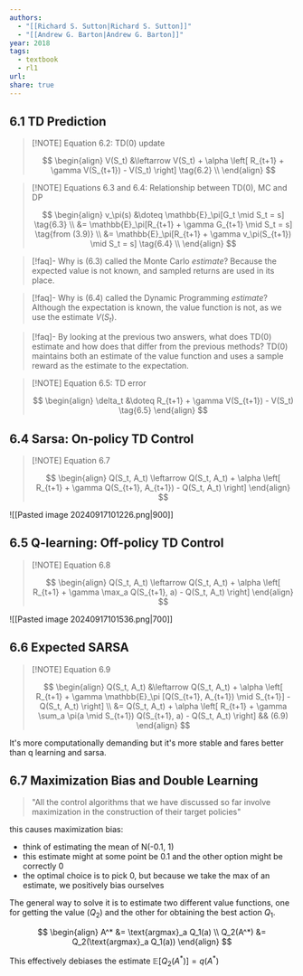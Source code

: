 ```yaml
---
authors:
  - "[[Richard S. Sutton|Richard S. Sutton]]"
  - "[[Andrew G. Barton|Andrew G. Barton]]"
year: 2018
tags:
  - textbook
  - rl1
url: 
share: true
---
```

## 6.1 TD Prediction

> [!NOTE] Equation 6.2: TD(0) update
> 
> $$
> \begin{align}
> V(S_t) &\leftarrow V(S_t) + \alpha \left[ R_{t+1} + \gamma V(S_{t+1}) - V(S_t) \right]  \tag{6.2}  \\
> \end{align}
> $$

> [!NOTE] Equations 6.3 and 6.4: Relationship between TD(0), MC and DP
> 
> $$
> \begin{align}
> v_\pi(s) &\doteq \mathbb{E}_\pi[G_t \mid S_t = s] \tag{6.3} \\
> &= \mathbb{E}_\pi[R_{t+1} + \gamma G_{t+1} \mid S_t = s]  \tag{from (3.9)} \\
> &= \mathbb{E}_\pi[R_{t+1} + \gamma v_\pi(S_{t+1}) \mid S_t = s] \tag{6.4} \\
> \end{align}
> $$

> [!faq]- Why is (6.3) called the Monte Carlo *estimate*?
> Because the expected value is not known, and sampled returns are used in its place.

> [!faq]- Why is (6.4) called the Dynamic Programming *estimate*?
> Although the expectation is known, the value function is not, as we use the estimate $V(S_t)$.

> [!faq]- By looking at the previous two answers, what does TD(0) estimate and how does that differ from the previous methods?
> TD(0) maintains both an estimate of the value function and uses a sample reward as the estimate to the expectation.



> [!NOTE] Equation 6.5: TD error
> 
> $$
> \begin{align}
> \delta_t &\doteq R_{t+1} + \gamma V(S_{t+1}) - V(S_t) \tag{6.5} 
> \end{align}
> $$

## 6.4 Sarsa: On-policy TD Control

> [!NOTE] Equation 6.7
> 
> $$
> \begin{align}
> Q(S_t, A_t) \leftarrow Q(S_t, A_t) + \alpha \left[ R_{t+1} + \gamma Q(S_{t+1}, A_{t+1}) - Q(S_t, A_t) \right]  
> \end{align}
> $$

![[Pasted image 20240917101226.png|900]]
## 6.5 Q-learning: Off-policy TD Control

> [!NOTE] Equation 6.8
> 
> $$
> \begin{align}
> Q(S_t, A_t) \leftarrow Q(S_t, A_t) + \alpha \left[ R_{t+1} + \gamma \max_a Q(S_{t+1}, a) - Q(S_t, A_t) \right]  
> \end{align}
> $$

![[Pasted image 20240917101536.png|700]]

## 6.6 Expected SARSA

> [!NOTE] Equation 6.9
> 
> $$
> \begin{align}
> Q(S_t, A_t) &\leftarrow Q(S_t, A_t) + \alpha \left[ R_{t+1} + \gamma \mathbb{E}_\pi [Q(S_{t+1}, A_{t+1}) \mid S_{t+1}] - Q(S_t, A_t) \right]   \\
>  &= Q(S_t, A_t) + \alpha \left[ R_{t+1} + \gamma \sum_a \pi(a \mid S_{t+1}) Q(S_{t+1}, a)  - Q(S_t, A_t) \right]  && (6.9)
> \end{align}
> $$

It's more computationally demanding but it's more stable and fares better than q learning and sarsa.

## 6.7 Maximization Bias and Double Learning


> "All the control algorithms that we have discussed so far involve maximization in the construction of their target policies"

this causes maximization bias:
- think of estimating the mean of N(-0.1, 1)
- this estimate might at some point be 0.1 and the other option might be correctly 0
- the optimal choice is to pick 0, but because we take the max of an estimate, we positively bias ourselves

The general way to solve it is to estimate two different value functions, one for getting the value ($Q_2$) and the other for obtaining the best action $Q_1$.

$$
\begin{align}
A^* &= \text{argmax}_a Q_1(a) \\
Q_2(A^*) &= Q_2(\text{argmax}_a Q_1(a))
\end{align}
$$

This effectively debiases the estimate $\mathbb{E}[Q_2(A^*)] = q(A^*)$


